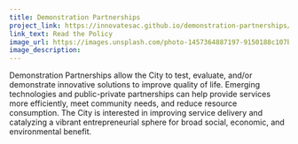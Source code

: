 ```yaml
---
title: Demonstration Partnerships
project_link: https://innovatesac.github.io/demonstration-partnerships/
link_text: Read the Policy
image_url: https://images.unsplash.com/photo-1457364887197-9150188c107b?dpr=2&auto=format&fit=crop&w=400&h=200&q=80&cs=tinysrgb&crop=&bg=
image_description:
---
```


Demonstration Partnerships allow the City to test, evaluate, and/or demonstrate innovative solutions to improve quality of life. Emerging technologies and public-private partnerships can help provide services more efficiently, meet community needs, and reduce resource consumption. The City is interested in improving service delivery and catalyzing a vibrant entrepreneurial sphere for broad social, economic, and environmental benefit.
